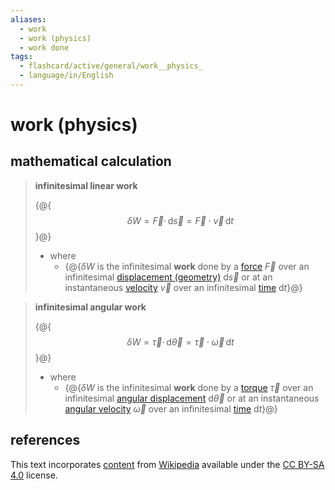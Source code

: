 ```yaml
---
aliases:
  - work
  - work (physics)
  - work done
tags:
  - flashcard/active/general/work__physics_
  - language/in/English
---
```


# work (physics)

## mathematical calculation

> __infinitesimal linear work__
>
> {@{$$\delta W = \vec{F} \cdot \,\mathrm{d}\vec{s} = \vec{F} \cdot \vec{v} \,\mathrm{d}t$$}@}
>
> - where
>   - {@{$\delta W$ is the infinitesimal __work__ done by a [force](force.md) $\vec{F}$ over an infinitesimal [displacement (geometry)](displacement%20(geometry).md) $\mathrm{d}\vec{s}$ or at an instantaneous [velocity](velocity.md) $\vec{v}$ over an infinitesimal [time](time.md) $\mathrm{d}t$}@} <!--SR:!2027-06-15,990,350!2027-01-01,792,330-->

<!-- markdownlint MD028 -->

> __infinitesimal angular work__
>
> {@{$$\delta W = \vec\tau \cdot \,\mathrm{d}\vec\theta = \vec\tau \cdot \vec\omega \,\mathrm{d}t$$}@}
>
> - where
>   - {@{$\delta W$ is the infinitesimal __work__ done by a [torque](torque.md) $\vec\tau$ over an infinitesimal [angular displacement](angular%20displacement.md) $\mathrm{d}\vec\theta$ or at an instantaneous [angular velocity](angular%20velocity.md) $\vec\omega$ over an infinitesimal [time](time.md) $\mathrm{d}t$}@} <!--SR:!2027-07-14,1009,350!2027-07-23,957,310-->

## references

This text incorporates [content](https://en.wikipedia.org/wiki/work_(physics)) from [Wikipedia](Wikipedia.md) available under the [CC BY-SA 4.0](https://creativecommons.org/licenses/by-sa/4.0/) license.
